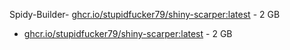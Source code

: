 Spidy-Builder- [ghcr.io/stupidfucker79/shiny-scarper:latest](https://ghcr.io/StupidFucker79/shiny-scarper) - 2 GB
- [ghcr.io/stupidfucker79/shiny-scarper:latest](https://ghcr.io/StupidFucker79/shiny-scarper) - 2 GB
